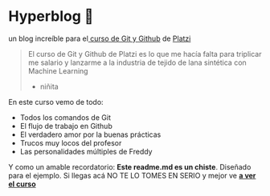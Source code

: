 # Hyperblog 💚
un blog increíble para el[ curso de Git y Github](http://platzi.com/cursos/git-github/ " curso de Git y Github") de [Platzi](http://platzi.com "Platzi")
> El curso de Git y Github de Platzi es lo que me hacía falta para triplicar me salario y lanzarme a la industria de tejido de lana sintética con Machine Learning
> - niñita

En este curso vemo de todo: 
* Todos los comandos de Git
* El flujo de trabajo en Github
* El verdadero amor por la buenas prácticas
* Trucos muy locos del profesor
* Las personalidades múltiples de Freddy

Y como un amable recordatorio: **Este readme.md es un chiste**. Diseñado para el ejemplo. Si llegas acá NO TE LO TOMES EN SERIO y mejor ve [**a ver el curso**](http://platzi.com/cursos/git-github/ "a ver el curso")